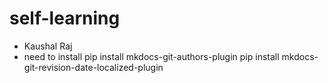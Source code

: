 # self-learning

- Kaushal Raj
- need to install
  pip install mkdocs-git-authors-plugin
  pip install mkdocs-git-revision-date-localized-plugin

